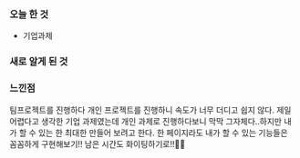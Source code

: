 ### 오늘 한 것
- 기업과제

### 새로 알게 된 것

### 느낀점
팀프로젝트를 진행하다 개인 프로젝트를 진행하니 속도가 너무 더디고 쉽지 않다. 제일 어렵다고 생각한 기업 과제였는데 개인 과제로 진행하다보니 막막 그자체다..하지만 내가 할 수 있는 한
최대한 만들어 보려고 한다. 한 페이지라도 내가 할 수 있는 기능들은 꼼꼼하게 구현해보기!! 남은 시간도 화이팅하기로!!💪💪
